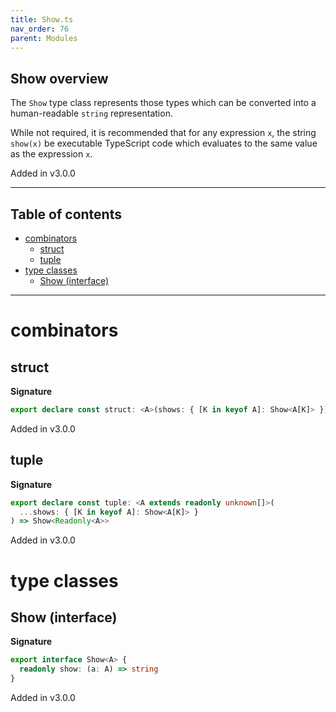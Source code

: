 ```yaml
---
title: Show.ts
nav_order: 76
parent: Modules
---
```


## Show overview

The `Show` type class represents those types which can be converted into
a human-readable `string` representation.

While not required, it is recommended that for any expression `x`, the
string `show(x)` be executable TypeScript code which evaluates to the same
value as the expression `x`.

Added in v3.0.0

---

<h2 class="text-delta">Table of contents</h2>

- [combinators](#combinators)
  - [struct](#struct)
  - [tuple](#tuple)
- [type classes](#type-classes)
  - [Show (interface)](#show-interface)

---

# combinators

## struct

**Signature**

```ts
export declare const struct: <A>(shows: { [K in keyof A]: Show<A[K]> }) => Show<{ readonly [K in keyof A]: A[K] }>
```

Added in v3.0.0

## tuple

**Signature**

```ts
export declare const tuple: <A extends readonly unknown[]>(
  ...shows: { [K in keyof A]: Show<A[K]> }
) => Show<Readonly<A>>
```

Added in v3.0.0

# type classes

## Show (interface)

**Signature**

```ts
export interface Show<A> {
  readonly show: (a: A) => string
}
```

Added in v3.0.0
